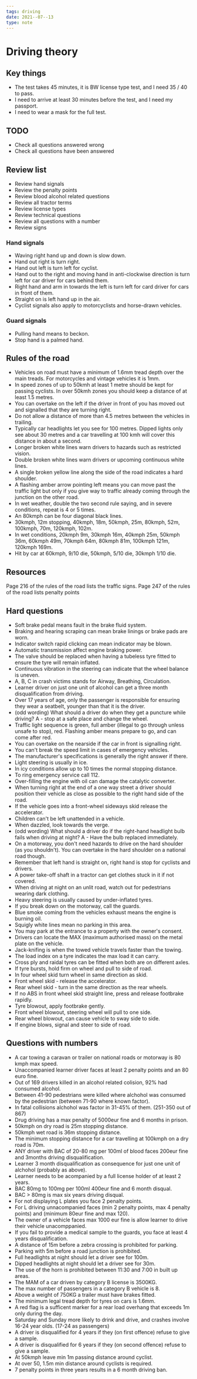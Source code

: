 ```yaml
---
tags: driving
date: 2021--07--13
type: note
---
```


# Driving theory

## Key things

- The test takes 45 minutes, it is BW license type test, and I need 35 / 40 to pass.
- I need to arrive at least 30 minutes before the test, and I need my passport.
- I need to wear a mask for the full test.

## TODO

- Check all questions answered wrong
- Check all questions have been answered

## Review list

- Review hand signals
- Review the penalty points
- Review blood alcohol related questions
- Review all tractor terms
- Review license types
- Review technical questions
- Review all questions with a number
- Review signs

### Hand signals

- Waving right hand up and down is slow down.
- Hand out right is turn right.
- Hand out left is turn left for cyclist.
- Hand out to the right and moving hand in anti-clockwise direction is turn left for car driver for cars behind them.
- Right hand and arm in towards the left is turn left for card driver for cars in front of them.
- Straight on is left hand up in the air.
- Cyclist signals also apply to motorcyclists and horse-drawn vehicles.

### Guard signals

- Pulling hand means to beckon.
- Stop hand is a palmed hand.

## Rules of the road

- Vehicles on road must have a minimum of 1.6mm tread depth over the main treads. For motorcycles and vintage vehicles it is 1mm.
- In speed zones of up to 50kmh at least 1 metre should be kept for passing cyclists. In over 50kmh zones you should keep a distance of at least 1.5 metres.
- You can overtake on the left if the driver in front of you has moved out and signalled that they are turning right.
- Do not allow a distance of more than 4.5 metres between the vehicles in trailing.
- Typically car headlights let you see for 100 metres. Dipped lights only see about 30 metres and a car travelling at 100 kmh will cover this distance in about a second.
- Longer broken white lines warn drivers to hazards such as restricted vision.
- Double broken white lines warn drivers or upcoming continuous white lines.
- A single broken yellow line along the side of the road indicates a hard shoulder.
- A flashing amber arrow pointing left means you can move past the traffic light but only if you give way to traffic already coming through the junction on the other road.
- In wet weather, double the two second rule saying, and in severe conditions, repeat is 4 or 5 times.
- An 80kmph can be four diagonal black lines.
- 30kmph, 12m stopping, 40kmph, 18m, 50kmph, 25m, 80kmph, 52m, 100kmph, 70m, 120kmph, 102m.
- In wet conditions, 20kmph 9m, 30kmph 16m, 40kmph 25m, 50kmph 36m, 60kmph 49m, 70kmph 64m, 80kmph 81m, 100kmph 121m, 120kmph 169m.
- Hit by car at 60kmph, 9/10 die, 50kmph, 5/10 die, 30kmph 1/10 die.

## Resources

Page 216 of the rules of the road lists the traffic signs.
Page 247 of the rules of the road lists penalty points

## Hard questions

- Soft brake pedal means fault in the brake fluid system.
- Braking and hearing scraping can mean brake linings or brake pads are worn.
- Indicator switch rapid clicking can mean indicator may be blown.
- Automatic transmission affect engine braking power.
- The valve should be replaced when having a tubeless tyre fitted to ensure the tyre will remain inflated.
- Continuous vibration in the steering can indicate that the wheel balance is uneven.
- A, B, C in crash victims stands for Airway, Breathing, Circulation.
- Learner driver on just one unit of alcohol can get a three month disqualification from driving.
- Over 17 years of age, only the passenger is responsible for ensuring they wear a seatbelt, younger than that it is the driver.
- (odd wording) What should a driver do when they get a puncture while driving? A - stop at a safe place and change the wheel.
- Traffic light sequence is green, full amber (illegal to go through unless unsafe to stop), red. Flashing amber means prepare to go, and can come after red.
- You can overtake on the nearside if the car in front is signalling right.
- You can't break the speed limit in cases of emergency vehicles.
- The manufacturer's specifications is generally the right answer if there.
- Light steering is usually in ice.
- In icy conditions allow up to 10 times the normal stopping distance.
- To ring emergency service call 112.
- Over-filling the engine with oil can damage the catalytic converter.
- When turning right at the end of a one way street a driver should position their vehicle as close as possible to the right hand side of the road.
- If the vehicle goes into a front-wheel sideways skid release the accelerator.
- Children can't be left unattended in a vehicle.
- When dazzled, look towards the verge.
- (odd wording) What should a driver do if the right-hand headlight bulb fails when driving at night? A - Have the bulb replaced immediately.
- On a motorway, you don't need hazards to drive on the hard shoulder (as you shouldn't). You can overtake in the hard shoulder on a national road though.
- Remember that left hand is straight on, right hand is stop for cyclists and drivers.
- A power take-off shaft in a tractor can get clothes stuck in it if not covered.
- When driving at night on an unlit road, watch out for pedestrians wearing dark clothing.
- Heavy steering is usually caused by under-inflated tyres.
- If you break down on the motorway, call the guards.
- Blue smoke coming from the vehicles exhaust means the engine is burning oil.
- Squigly white lines mean no parking in this area.
- You may park at the entrance to a property with the owner's consent.
- Drivers can locate the MAX (maximum authorised mass) on the metal plate on the vehicle.
- Jack-knifing is when the towed vehicle travels faster than the towing.
- The load index on a tyre indicates the max load it can carry.
- Cross ply and raidal tyres can be fitted when both are on different axles.
- If tyre bursts, hold firm on wheel and pull to side of road.
- In four wheel skid turn wheel in same direction as skid.
- Front wheel skid - release the accelerator.
- Rear wheel skid - turn in the same direction as the rear wheels.
- If no ABS in front wheel skid straight line, press and release footbrake rapidly.
- Tyre blowout, apply footbrake gently.
- Front wheel blowout, steering wheel will pull to one side.
- Rear wheel blowout, can cause vehicle to sway side to side.
- If engine blows, signal and steer to side of road.

## Questions with numbers

- A car towing a caravan or trailer on national roads or motorway is 80 kmph max speed.
- Unaccompanied learner driver faces at least 2 penalty points and an 80 euro fine.
- Out of 169 drivers killed in an alcohol related colision, 92% had consumed alcohol.
- Between 41-90 pedestrians were killed where alchohol was consumed by the pedestrian (between 71-90 where known factor).
- In fatal collisions alchohol was factor in 31-45% of them. (251-350 out of 867)
- Drug driving has a max penalty of 5000eur fine and 6 months in prison.
- 50kmph on dry road is 25m stopping distance.
- 50kmph wet road is 36m stopping distance.
- The minimum stopping distance for a car travelling at 100kmph on a dry road is 70m.
- ANY driver with BAC of 20-80 mg per 100ml of blood faces 200eur fine and 3months driving disqualification.
- Learner 3 month disqualification as consequence for just one unit of alchohol (probably as above).
- Learner needs to be acompanied by a full license holder of at least 2 years.
- BAC 80mg to 100mg per 100ml 400eur fine and 6 month disqual.
- BAC > 80mg is max six years driving disqual.
- For not displaying L plates you face 2 penalty points.
- For L driving unnacompanied faces (min 2 penalty points, max 4 penalty points) and (minimum 80eur fine and max 120).
- The owner of a vehicle faces max 1000 eur fine is allow learner to drive their vehicle unacomppanied.
- If you fail to provide a medical sample to the guards, you face at least 4 years disqualification.
- A distance of 15m before a zebra crossing is prohibited for parking.
- Parking with 5m before a road junction is prohibited.
- Full headlights at night should let a driver see for 100m.
- Dipped headlights at night should let a driver see for 30m.
- The use of the horn is prohibited between 11:30 and 7:00 in built up areas.
- The MAM of a car driven by category B license is 3500KG.
- The max number of passengers in a category B vehicle is 8.
- Above a weight of 750KG a trailer must have brakes fitted.
- The minimum legal tread depth for tyres on cars is 1.6mm.
- A red flag is a sufficent marker for a rear load overhang that exceeds 1m only during the day.
- Saturday and Sunday more likely to drink and drive, and crashes involve 16-24 year olds. (17-24 as passengers)
- A driver is disqualified for 4 years if they (on first offence) refuse to give a sample.
- A driver is disqualified for 6 years if they (on second offence) refuse to give a sample.
- At 50kmph leave min 1m passing distance around cyclist.
- At over 50, 1.5m min distance around cyclists is required.
- 7 penalty points in three years results in a 6 month driving ban.